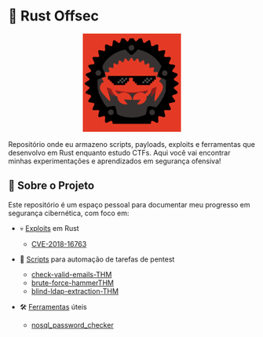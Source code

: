 # 🦀 Rust Offsec

<div align="center">
  <img src="assets/capa_rust.png" alt="Capa do Rust Offsec" width="200"/>
</div>

Repositório onde eu armazeno scripts, payloads, exploits e ferramentas que desenvolvo em Rust enquanto estudo CTFs. Aqui você vai encontrar minhas experimentações e aprendizados em segurança ofensiva!

## 📝 Sobre o Projeto
Este repositório é um espaço pessoal para documentar meu progresso em segurança cibernética, com foco em:
- 💀 [Exploits](https://github.com/AyslanBatista/rust-offsec/tree/main/exploits) em Rust
    - [CVE-2018-16763](https://github.com/AyslanBatista/rust-offsec/tree/main/exploits/CVE-2018-16763)
- 🤖 [Scripts](https://github.com/AyslanBatista/rust-offsec/tree/main/scripts) para automação de tarefas de pentest
  - [check-valid-emails-THM](https://github.com/AyslanBatista/rust-offsec/tree/main/scripts/check-valid-emails-THM)
  - [brute-force-hammerTHM](https://github.com/AyslanBatista/rust-offsec/tree/main/scripts/brute-force-hammerTHM)
  - [blind-ldap-extraction-THM](https://github.com/AyslanBatista/rust-offsec/tree/main/scripts/blind-ldap-extraction-THM)
  
- 🛠️ [Ferramentas](https://github.com/AyslanBatista/rust-offsec/tree/main/tools) úteis
    - [nosql_password_checker](https://github.com/AyslanBatista/rust-offsec/tree/main/tools/nosql_password_checker)
